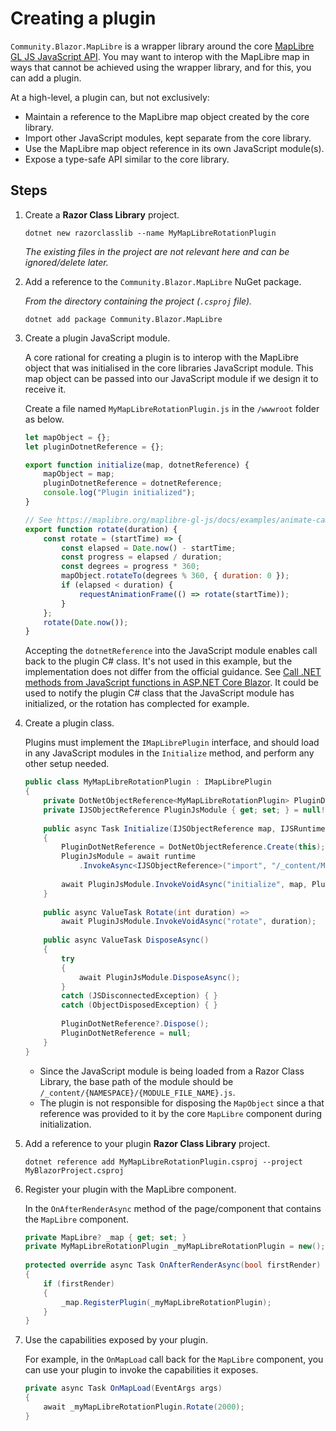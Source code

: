 # Creating a plugin

`Community.Blazor.MapLibre` is a wrapper library around the core [MapLibre GL JS JavaScript API](https://maplibre.org/maplibre-gl-js/docs/API/). You may want to interop with the MapLibre map in ways that cannot be achieved using the wrapper library, and for this, you can add a plugin.

At a high-level, a plugin can, but not exclusively:

- Maintain a reference to the MapLibre map object created by the core library.
- Import other JavaScript modules, kept separate from the core library.
- Use the MapLibre map object reference in its own JavaScript module(s).
- Expose a type-safe API similar to the core library.

## Steps

1. Create a **Razor Class Library** project.

    ```shell
    dotnet new razorclasslib --name MyMapLibreRotationPlugin
    ```

    _The existing files in the project are not relevant here and can be ignored/delete later._

2. Add a reference to the `Community.Blazor.MapLibre` NuGet package.

    _From the directory containing the project (`.csproj` file)._

    ```shell
    dotnet add package Community.Blazor.MapLibre
    ```

3. Create a plugin JavaScript module.

    A core rational for creating a plugin is to interop with the MapLibre object that was initialised in the core libraries JavaScript module. This map object can be passed into our JavaScript module if we design it to receive it.

    Create a file named `MyMapLibreRotationPlugin.js` in the `/wwwroot` folder as below.

    ```javascript
    let mapObject = {};
    let pluginDotnetReference = {};
    
    export function initialize(map, dotnetReference) {
        mapObject = map;
        pluginDotnetReference = dotnetReference;
        console.log("Plugin initialized");
    }
    
    // See https://maplibre.org/maplibre-gl-js/docs/examples/animate-camera-around-point/
    export function rotate(duration) {
        const rotate = (startTime) => {
            const elapsed = Date.now() - startTime;
            const progress = elapsed / duration;
            const degrees = progress * 360;
            mapObject.rotateTo(degrees % 360, { duration: 0 });
            if (elapsed < duration) {
                requestAnimationFrame(() => rotate(startTime));
            }
        };
        rotate(Date.now());
    }
    ```

    Accepting the `dotnetReference` into the JavaScript module enables call back to the plugin C# class. It's not used in this example, but the implementation does not differ from the official guidance. See [Call .NET methods from JavaScript functions in ASP.NET Core Blazor](https://learn.microsoft.com/en-us/aspnet/core/blazor/javascript-interoperability/call-dotnet-from-javascript?view=aspnetcore-9.0). It could be used to notify the plugin C# class that the JavaScript module has initialized, or the rotation has complected for example.

4. Create a plugin class.

    Plugins must implement the `IMapLibrePlugin` interface, and should load in any JavaScript modules in the `Initialize` method, and perform any other setup needed.

    ```csharp
    public class MyMapLibreRotationPlugin : IMapLibrePlugin
    {
        private DotNetObjectReference<MyMapLibreRotationPlugin> PluginDotNetReference { get; set; } = null!;
        private IJSObjectReference PluginJsModule { get; set; } = null!;
        
        public async Task Initialize(IJSObjectReference map, IJSRuntime runtime)
        {
            PluginDotNetReference = DotNetObjectReference.Create(this);
            PluginJsModule = await runtime
                .InvokeAsync<IJSObjectReference>("import", "/_content/MyMapLibreRotationPlugin/MyMapLibreRotationPlugin.js");
            
            await PluginJsModule.InvokeVoidAsync("initialize", map, PluginDotNetReference);
        }
        
        public async ValueTask Rotate(int duration) => 
            await PluginJsModule.InvokeVoidAsync("rotate", duration);
        
        public async ValueTask DisposeAsync()
        {
            try
            {
                await PluginJsModule.DisposeAsync();
            }
            catch (JSDisconnectedException) { }
            catch (ObjectDisposedException) { }
            
            PluginDotNetReference?.Dispose();
            PluginDotNetReference = null;
        }
    }
    ```

   - Since the JavaScript module is being loaded from a Razor Class Library, the base path of the module should be `/_content/{NAMESPACE}/{MODULE_FILE_NAME}.js`.
   - The plugin is not responsible for disposing the `MapObject` since a that reference was provided to it by the core `MapLibre` component during initialization.

5. Add a reference to your plugin **Razor Class Library** project.

    ```shell
    dotnet reference add MyMapLibreRotationPlugin.csproj --project MyBlazorProject.csproj
    ```

6. Register your plugin with the MapLibre component.

    In the `OnAfterRenderAsync` method of the page/component that contains the `MapLibre` component.

    ```csharp
    private MapLibre? _map { get; set; }
    private MyMapLibreRotationPlugin _myMapLibreRotationPlugin = new();
        
    protected override async Task OnAfterRenderAsync(bool firstRender)
    {
        if (firstRender)
        {
            _map.RegisterPlugin(_myMapLibreRotationPlugin);
        }
    }
    ```

7. Use the capabilities exposed by your plugin.

    For example, in the `OnMapLoad` call back for the `MapLibre` component, you can use your plugin to invoke the capabilities it exposes.

    ```csharp
    private async Task OnMapLoad(EventArgs args)
    {
        await _myMapLibreRotationPlugin.Rotate(2000);
    }
    ```
